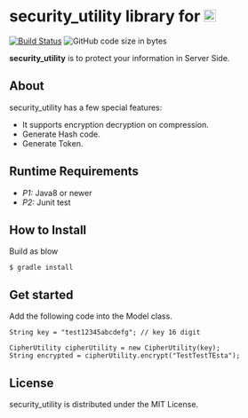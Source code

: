 # security_utility library for <a href="http://www.abilists.com" ><img src="https://github.com/minziappa/abilists_client/blob/master/src/main/webapp/static/apps/img/abilists/logo01.png" height="22" alt="Abilists"></a>

[![Build Status](https://travis-ci.org/abilists/security_utility.svg?branch=master)](https://travis-ci.org/abilists/security_utility)
![GitHub code size in bytes](https://img.shields.io/github/languages/code-size/abilists/security_utility)

**security_utility** is to protect your information in Server Side. 

## About
security_utility has a few special features:

* It supports encryption decryption on compression.
* Generate Hash code.
* Generate Token.
## Runtime Requirements

- *P1:* Java8 or newer
- *P2:* Junit test

## How to Install
Build as blow
```
$ gradle install
```

## Get started
Add the following code into the Model class.
```
String key = "test12345abcdefg"; // key 16 digit

CipherUtility cipherUtility = new CipherUtility(key);
String encrypted = cipherUtility.encrypt("TestTestTEsta");
```

## License
security_utility is distributed under the MIT License.
